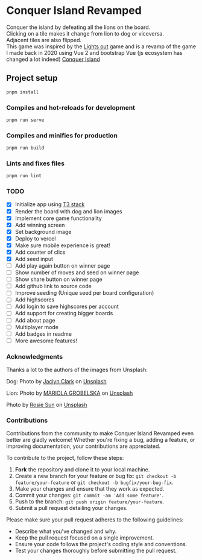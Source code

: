 # Conquer Island Revamped

Conquer the island by defeating all the lions on the board.<br>
Clicking on a tile makes it change from lion to dog or viceversa.<br>
Adjacent tiles are also flipped.<br>
This game was inspired by the [Lights out](https://en.wikipedia.org/wiki/Lights_Out_(game)) game and is a revamp of the game I made back in 2020 using Vue 2 and bootstrap Vue (js ecosystem has changed a lot indeed) [Conquer Island](https://github.com/luisthedragon/conquer-island)

## Project setup

```bash
pnpm install
```

### Compiles and hot-reloads for development

```bash
pnpm run serve
```

### Compiles and minifies for production

```bash
pnpm run build
```

### Lints and fixes files

```bash
pnpm run lint
```

### TODO

- [x] Initialize app using [T3 stack](https://create.t3.gg/)
- [x] Render the board with dog and lion images
- [x] Implement core game functionality
- [x] Add winning screen
- [x] Set background image
- [x] Deploy to vercel
- [x] Make sure mobile experience is great!
- [x] Add counter of clics
- [x] Add seed input
- [ ] Add play again button on winner page
- [ ] Show number of moves and seed on winner page
- [ ] Show share button on winner page
- [ ] Add github link to source code
- [ ] Improve seeding (Unique seed per board configuration)
- [ ] Add highscores
- [ ] Add login to save highscores per account
- [ ] Add support for creating bigger boards
- [ ] Add about page
- [ ] Multiplayer mode
- [ ] Add badges in readme
- [ ] More awesome features!

### Acknowledgments

Thanks a lot to the authors of the images from Unsplash:

Dog: Photo by <a href="https://unsplash.com/@jaclynclark?utm_content=creditCopyText&utm_medium=referral&utm_source=unsplash">Jaclyn Clark</a> on <a href="https://unsplash.com/photos/short-coated-black-and-white-dog-UzO4kgBMCv4?utm_content=creditCopyText&utm_medium=referral&utm_source=unsplash">Unsplash</a>

Lion: Photo by <a href="https://unsplash.com/@mariolagr?utm_content=creditCopyText&utm_medium=referral&utm_source=unsplash">MARIOLA GROBELSKA</a> on <a href="https://unsplash.com/photos/lion-in-black-background-in-grayscale-photography-8a7ZTFKax_I?utm_content=creditCopyText&utm_medium=referral&utm_source=unsplash">Unsplash</a>

Photo by <a href="https://unsplash.com/@rosiesun?utm_content=creditCopyText&utm_medium=referral&utm_source=unsplash">Rosie Sun</a> on <a href="https://unsplash.com/photos/photography-of-forest-1L71sPT5XKc?utm_content=creditCopyText&utm_medium=referral&utm_source=unsplash">Unsplash</a>

### Contributions

Contributions from the community to make Conquer Island Revamped even better are gladly welcome! Whether you're fixing a bug, adding a feature, or improving documentation, your contributions are appreciated.

To contribute to the project, follow these steps:

1. **Fork** the repository and clone it to your local machine.
2. Create a new branch for your feature or bug fix: `git checkout -b feature/your-feature` or `git checkout -b bugfix/your-bug-fix`.
3. Make your changes and ensure that they work as expected.
4. Commit your changes: `git commit -am 'Add some feature'`.
5. Push to the branch: `git push origin feature/your-feature`.
6. Submit a pull request detailing your changes.

Please make sure your pull request adheres to the following guidelines:

- Describe what you've changed and why.
- Keep the pull request focused on a single improvement.
- Ensure your code follows the project's coding style and conventions.
- Test your changes thoroughly before submitting the pull request.
